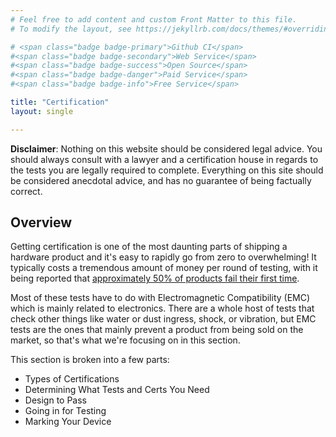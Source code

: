 ```yaml
---
# Feel free to add content and custom Front Matter to this file.
# To modify the layout, see https://jekyllrb.com/docs/themes/#overriding-theme-defaults

# <span class="badge badge-primary">Github CI</span>
#<span class="badge badge-secondary">Web Service</span>
#<span class="badge badge-success">Open Source</span>
#<span class="badge badge-danger">Paid Service</span>
#<span class="badge badge-info">Free Service</span>

title: "Certification"
layout: single

---
```


**Disclaimer**: Nothing on this website should be considered legal advice. You should always consult with a lawyer and a certification house in regards to the tests you are legally required to complete. Everything on this site should be considered anecdotal advice, and has no guarantee of being factually correct.

## Overview

Getting certification is one of the most daunting parts of shipping a hardware product and it's easy to rapidly go from zero to overwhelming! It typically costs a tremendous amount of money per round of testing, with it being reported that [approximately 50% of products fail their first time](https://emcfastpass.com/ce-mark-guide-electronics/).

Most of these tests have to do with Electromagnetic Compatibility (EMC) which is mainly related to electronics. There are a whole host of tests that check other things like water or dust ingress, shock, or vibration, but EMC tests are the ones that mainly prevent a product from being sold on the market, so that's what we're focusing on in this section.

This section is broken into a few parts:

- Types of Certifications
- Determining What Tests and Certs You Need
- Design to Pass
- Going in for Testing
- Marking Your Device
